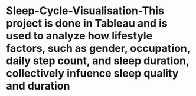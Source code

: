 # Sleep-Cycle-Visualisation-This project is done in Tableau and is used to analyze how lifestyle factors, such as gender, occupation, daily step count, and sleep duration, collectively infuence sleep quality and duration
